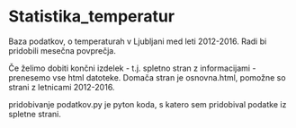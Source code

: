 # Statistika_temperatur
Baza podatkov, o temperaturah v Ljubljani med leti 2012-2016. Radi bi pridobili mesečna povprečja.

Če želimo dobiti končni izdelek - t.j. spletno stran z informacijami - prenesemo vse html datoteke.
Domača stran je osnovna.html, pomožne so strani z letnicami 2012-2016.

pridobivanje podatkov.py je pyton koda, s katero sem pridobival podatke iz spletne strani.
